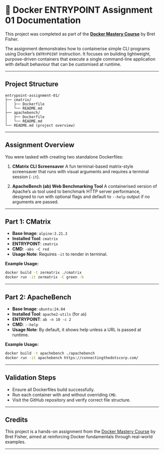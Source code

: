 # 🐳 Docker ENTRYPOINT Assignment 01 Documentation

This project was completed as part of the **[Docker Mastery Course](https://www.udemy.com/course/docker-mastery/)** by Bret Fisher.

The assignment demonstrates how to containerise simple CLI programs using Docker’s `ENTRYPOINT` instruction. It focuses on building lightweight, purpose-driven containers that execute a single command-line application with default behaviour that can be customised at runtime.

---

## Project Structure

```
entrypoint-assignment-01/
├── cmatrix/
│   ├── Dockerfile
│   └── README.md
├── apachebench/
│   ├── Dockerfile
│   └── README.md
└── README.md (project overview)
```

---

## Assignment Overview

You were tasked with creating two standalone Dockerfiles:

1. **CMatrix CLI Screensaver**
   A fun terminal-based matrix-style screensaver that runs with visual arguments and requires a terminal session (`-it`).

2. **ApacheBench (ab) Web Benchmarking Tool**
   A containerised version of Apache’s `ab` tool used to benchmark HTTP server performance, designed to run with optional flags and default to `--help` output if no arguments are passed.

---

## Part 1: CMatrix

* **Base Image**: `alpine:3.21.3`
* **Installed Tool**: `cmatrix`
* **ENTRYPOINT**: `cmatrix`
* **CMD**: `-abs -C red`
* **Usage Note**: Requires `-it` to render in terminal.

**Example Usage:**

```bash
docker build -t zermatrix ./cmatrix
docker run -it zermatrix -C green -b
```

---

## Part 2: ApacheBench

* **Base Image**: `ubuntu:24.04`
* **Installed Tool**: `apache2-utils` (for `ab`)
* **ENTRYPOINT**: `ab -n 10 -c 2`
* **CMD**: `--help`
* **Usage Note**: By default, it shows help unless a URL is passed at runtime.

**Example Usage:**

```bash
docker build -t apachebench ./apachebench
docker run -it apachebench https://connectingthedotscorp.com/
```

---

## Validation Steps

* Ensure all Dockerfiles build successfully.
* Run each container with and without overriding `CMD`.
* Visit the GitHub repository and verify correct file structure.

---

## Credits

This project is a hands-on assignment from the [Docker Mastery Course](https://www.udemy.com/course/docker-mastery/) by Bret Fisher, aimed at reinforcing Docker fundamentals through real-world examples.

---